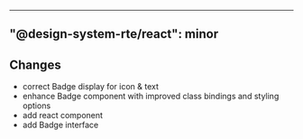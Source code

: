 ---
  "@design-system-rte/react": minor
  ---
  
  ## Changes

- correct Badge display for icon & text
- enhance Badge component with improved class bindings and styling options
- add react component
- add Badge interface
